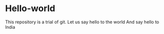 # Hello-world
This repository is a trial of git.
Let us say hello to the world
And say hello to India
